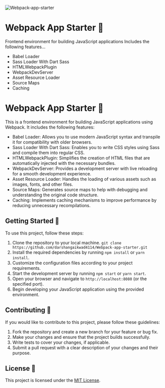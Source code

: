 ![Webpack-app-starter](https://socialify.git.ci/darshangaikwad4114/Webpack-app-starter/image?language=1&logo=https%3A%2F%2Fskillicons.dev%2Ficons%3Fi%3Dwebpack&name=1&pattern=Solid&theme=Light)

# Webpack App Starter :rocket:

Frontend environment for building JavaScript applications
Includes the following features...

- Babel Loader
- Sass Loader With Dart Sass
- HTMLWebpackPlugin
- WebpackDevServer
- Asset Resource Loader
- Source Maps
- Caching

# Webpack App Starter :rocket:

This is a frontend environment for building JavaScript applications using Webpack. It includes the following features:

- Babel Loader: Allows you to use modern JavaScript syntax and transpile it for compatibility with older browsers.
- Sass Loader With Dart Sass: Enables you to write CSS styles using Sass and compile them into regular CSS.
- HTMLWebpackPlugin: Simplifies the creation of HTML files that are automatically injected with the necessary bundles.
- WebpackDevServer: Provides a development server with live reloading for a smooth development experience.
- Asset Resource Loader: Handles the loading of various assets such as images, fonts, and other files.
- Source Maps: Generates source maps to help with debugging and understanding the original code structure.
- Caching: Implements caching mechanisms to improve performance by reducing unnecessary recompilations.

## Getting Started :rocket:

To use this project, follow these steps:

1. Clone the repository to your local machine.
   `git clone https://github.com/darshangaikwad4114/Webpack-app-starter.git`
2. Install the required dependencies by running `npm install` or `yarn install`.
3. Customize the configuration files according to your project requirements.
4. Start the development server by running `npm start` or `yarn start`.
5. Open your browser and navigate to `http://localhost:8080` (or the specified port).
6. Begin developing your JavaScript application using the provided environment.

## Contributing :raised_hands:

If you would like to contribute to this project, please follow these guidelines:

1. Fork the repository and create a new branch for your feature or bug fix.
2. Make your changes and ensure that the project builds successfully.
3. Write tests to cover your changes, if applicable.
4. Submit a pull request with a clear description of your changes and their purpose.

## License :page_with_curl:

This project is licensed under the [MIT License](LICENSE).
